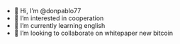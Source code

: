 - 👋 Hi, I’m @donpablo77
- 👀 I’m interested in cooperation
- 🌱 I’m currently learning english
- 💞️ I’m looking to collaborate on whitepaper new bitcoin 


<!---
donpablo77/donpablo77 is a ✨ special ✨ repository because its `README.md` (this file) appears on your GitHub profile.
You can click the Preview link to take a look at your changes.
--->
